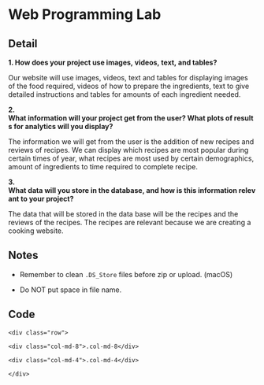 # Web Programming Lab

## Detail

**1. How does your project use images, videos, text, and tables?**

Our website will use images, videos, text and tables for displaying images of the food required, videos of how to prepare the ingredients, text to give detailed instructions and tables for amounts of each ingredient needed.
 
**2. What information will your project get from the user? What plots of results for analytics will you display?**

The information we will get from the user is the addition of new recipes and reviews of recipes. We can display which recipes are most popular during certain times of year, what recipes are most used by certain demographics, amount of ingredients to time required to complete recipe.

**3. What data will you store in the database, and how is this information relevant to your project?**

The data that will be stored in the data base will be the recipes and the reviews of the recipes. The recipes are relevant because we are creating a cooking website.


## Notes

- Remember to clean `.DS_Store` files before zip or upload. (macOS)

- Do NOT put space in file name.

## Code

`<div class="row">`

 `<div class="col-md-8">.col-md-8</div>`
 
 `<div class="col-md-4">.col-md-4</div>`
 
`</div>`
